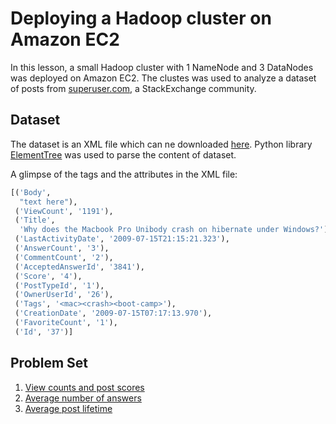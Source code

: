 # Deploying a Hadoop cluster on Amazon EC2
In this lesson, a small Hadoop cluster with 1 NameNode and 3 DataNodes was deployed on Amazon EC2. The clustes was used to analyze a dataset of posts from [superuser.com](http://superuser.com/), a StackExchange community.

## Dataset
The dataset is an XML file which can ne downloaded [here](https://s3.amazonaws.com/content.udacity-data.com/courses/ud1000/data/Posts.xml). Python library [ElementTree](https://docs.python.org/3/library/xml.etree.elementtree.html) was used to parse the content of dataset.   

A glimpse of the tags and the attributes in the XML file:

```python
[('Body',
  "text here"),
 ('ViewCount', '1191'),
 ('Title',
  'Why does the Macbook Pro Unibody crash on hibernate under Windows?'),
 ('LastActivityDate', '2009-07-15T21:15:21.323'),
 ('AnswerCount', '3'),
 ('CommentCount', '2'),
 ('AcceptedAnswerId', '3841'),
 ('Score', '4'),
 ('PostTypeId', '1'),
 ('OwnerUserId', '26'),
 ('Tags', '<mac><crash><boot-camp>'),
 ('CreationDate', '2009-07-15T07:17:13.970'),
 ('FavoriteCount', '1'),
 ('Id', '37')]
```

## Problem Set

1. [View counts and post scores](./view-counts)
2. [Average number of answers](./avg-answer)
3. [Average post lifetime](./avg-post-life)
